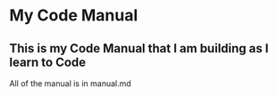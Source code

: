 # My Code Manual

## This is my Code Manual that I am building as I learn to Code 

All of the manual is in manual.md

